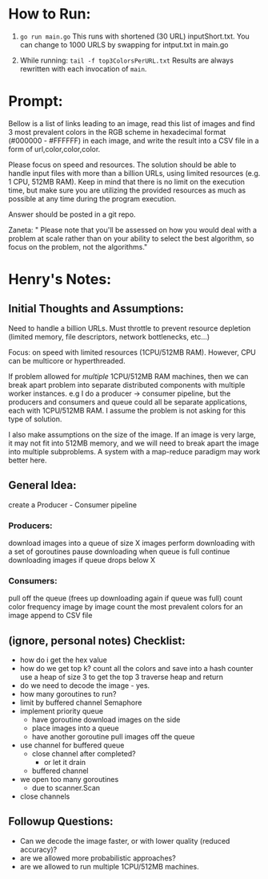 # How to Run:
1. `go run main.go`
This runs with shortened (30 URL) inputShort.txt. You can change to 1000 URLS by swapping for intput.txt in main.go

2. While running: `tail -f top3ColorsPerURL.txt`
Results are always rewritten with each invocation of `main`.


# Prompt:
Bellow is a list of links leading to an image, read this list of images and find 3 most
prevalent colors in the RGB scheme in hexadecimal format (#000000 - #FFFFFF) in each image,
and write the result into a CSV file in a form of url,color,color,color.

Please focus on speed and resources. The solution should be able to handle input files with more than a billion URLs,
using limited resources (e.g. 1 CPU, 512MB RAM). Keep in mind that there is no limit on the execution time,
but make sure you are utilizing the provided resources as much as possible at any time during the program execution.

Answer should be posted in a git repo.

Zaneta: " Please note that you'll be assessed on how you would deal with a problem at scale rather than on your ability to select the best algorithm, so focus on the problem, not the algorithms." 

# Henry's Notes:

## Initial Thoughts and Assumptions:

Need to handle a billion URLs. Must throttle to prevent resource depletion (limited memory, file descriptors, network bottlenecks, etc...)

Focus: on speed with limited resources (1CPU/512MB RAM). However, CPU can be multicore or hyperthreaded.

If problem allowed for *multiple* 1CPU/512MB RAM machines, then we can break apart problem into separate distributed 
components with multiple worker instances. e.g I do a producer -> consumer pipeline, but the producers and consumers and queue
could all be separate applications, each with 1CPU/512MB RAM. I assume the problem is not asking for this type of solution.

I also make assumptions on the size of the image. If an image is very large, it may not fit into 512MB memory, and we
will need to break apart the image into multiple subproblems. A system with a map-reduce paradigm may work better here.

## General Idea:

create a Producer - Consumer pipeline

### Producers:
download images into a queue of size X images
    perform downloading with a set of goroutines
    pause downloading when queue is full
    continue downloading images if queue drops below X

### Consumers:
pull off the queue (frees up downloading again if queue was full)
count color frequency image by image
count the most prevalent colors for an image
append to CSV file


## (ignore, personal notes) Checklist:
- how do i get the hex value
- how do we get top k?
	count all the colors and save into a hash counter
	use a heap of size 3 to get the top 3
	traverse heap and return
- do we need to decode the image - yes.
- how many goroutines to run? 
- limit by buffered channel Semaphore
- implement priority queue
	- have goroutine download images on the side
	- place images into a queue
	- have another goroutine pull images off the queue
- use channel for buffered queue
	- close channel after completed?
		- or let it drain
	- buffered channel
- we open too many goroutines
	- due to scanner.Scan
- close channels


## Followup Questions:
- Can we decode the image faster, or with lower quality (reduced accuracy)?
- are we allowed more probabilistic approaches?
- are we allowed to run multiple 1CPU/512MB machines. 
